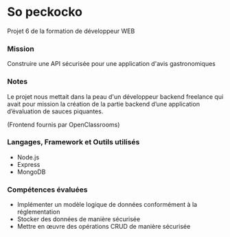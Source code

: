 # So peckocko #

  Projet 6 de la formation de développeur WEB

### Mission ###
  
  Construire une API sécurisée pour une application d'avis gastronomiques

### Notes ###

  Le projet nous mettait dans la peau d'un développeur backend freelance qui avait pour mission la création de la partie backend 
  d’une application d’évaluation de sauces piquantes.
  
  (Frontend fournis par OpenClassrooms)

### Langages, Framework et Outils utilisés ###

  - Node.js
  - Express
  - MongoDB

### Compétences évaluées ###
 
  - Implémenter un modèle logique de données conformément à la réglementation
  - Stocker des données de manière sécurisée
  - Mettre en œuvre des opérations CRUD de manière sécurisée
